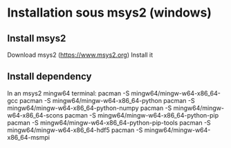 # Installation sous msys2 (windows)

## Install msys2
Download msys2 (https://www.msys2.org)
Install it

## Install dependency
In an msys2 mingw64 terminal:
pacman -S mingw64/mingw-w64-x86_64-gcc
pacman -S mingw64/mingw-w64-x86_64-python
pacman -S mingw64/mingw-w64-x86_64-python-numpy
pacman -S mingw64/mingw-w64-x86_64-scons
pacman -S mingw64/mingw-w64-x86_64-python-pip
pacman -S mingw64/mingw-w64-x86_64-python-pip-tools
pacman -S mingw64/mingw-w64-x86_64-hdf5
pacman -S mingw64/mingw-w64-x86_64-msmpi